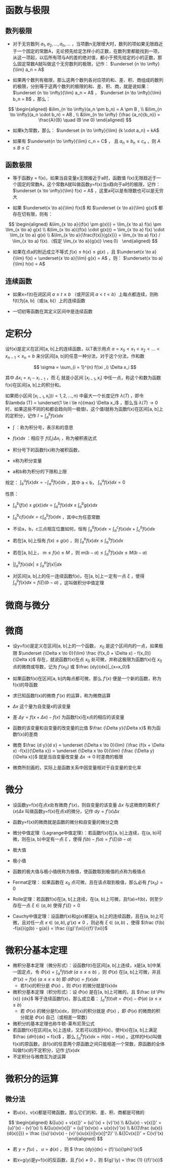 # 函数与极限

## 数列极限

- 对于无穷数列 $a_1, a_2, ..., a_n, ...$ ，当项数n无限增大时，数列的项如果无限趋近于一个固定的常数A，无论预先给定怎样小的正数，在数列里都能找到一项，从这一项起，以后所有项与A的差的绝对值，都小于预先给定的小的正数，那么固定常数A就叫做这个无穷数列的极限，记作： $\underset {n \to \infty}{\lim} a_n = A$

- 如果两个数列有极限，那么这两个数列各对应项的和、差、积、商组成的数列的极限，分别等于这两个数列的极限的和、差、积、商，就是说如果： $\underset {n \to \infty}{\lim} a_n = A$ ， $\underset {n \to \infty}{\lim} b_n = B$ ，那么：

$$
\begin{aligned}
&\lim_{n \to \infty}(a_n \pm b_n) = A \pm B ,
\\
&\lim_{n \to \infty}(a_n \cdot b_n) = AB ,
\\
&\lim_{n \to \infty} {\frac {a_n}{b_n}} = \frac{A}{B} \quad (B \ne 0)
\end{aligned}
$$

- 如果k为常数，那么： $\underset {n \to \infty}{\lim} {k \cdot a_n} = kA$

- 如果有 $\underset{n \to \infty}{\lim} c_n = C$ ， 且 $a_n \le b_n \le c_n$ ，则 $A \le B \le C$

## 函数极限

- 等于函数y = f(x)，如果当自变量x无限接近于a时，函数值 f(x)无限趋近于一个固定的常数A，这个常数A就叫做函数y=f(x)当x趋向于a时的极限，记作： $\underset {x \to \infty}{\lim} f(x) = A$ ，这里a可以是有限数也可以是无穷大

- 如果 $\underset{x \to a}{\lim} f(x)$ 和 $\underset {x \to a}{\lim} g(x)$ 都存在切有限，则有：

$$
\begin{aligned}
&\lim_{x \to a}{(f(x) \pm g(x))} = \lim_{x \to a} f(x) \pm \lim_{x \to a} g(x)
\\
&\lim_{x \to a}{(f(x) \cdot g(x))} = \lim_{x \to a} f(x) \cdot \lim_{x \to a} g(x)
\\
&\lim_{x \to a}{\frac{f(x)}{g(x)}} = \lim_{x \to a} f(x) / \lim_{x \to a} f(x).（假定 \lim_{x \to a}{g(x)} \neq 0）
\end{aligned}
$$

- 如果在点a的附近成立不等式 $f(x) \le h(x) \le g(x)$ ，且 $\underset{x \to a}{\lim} f(x) = \underset{x \to a}{\lim} g(x) = A$ ，则： $\underset{x \to a}{\lim} h(x) = A$

## 连续函数

- 如果x=f(t)在闭区间 $a \le t \le b$ （或开区间 $a < t < b$）上每点都连续，则称f(t)为[a, b]（或(a, b)）上的连续函数

- 一切初等函数在其定义区间中是连续函数

# 定积分

设f(x)是定义在区间[a, b]上的连续函数，以T表示用点 $a = x_0 < x_1 < x_2 < ... < x_{n-1} < x_n = b$ 来分区间[a, b]的任意一种分法，对于这个分法，作和数 

$$
\sigma = \sum_{i = 1}^{n} f(\xi _i) \Delta x_i
$$

其中 $\Delta x_i = x_i - x_{i - 1}$ ，而 $\xi _i$ 就是小区间 $[x_{i - 1}, x_i]$ 中任一点，称这个和数为函数f(x)在区间[a, b]上的积分和。

如果把小区间 $[x_{i - 1}, x_i](i = 1, 2, ..., n)$ 中最大一个长度记作 $\lambda(T)$ ，即令 $\lambda (T) = \underset{1 \le i \le n}{max} \Delta x_i$ ，那么当 $\lambda (T) \to 0$ 时，如果这些不同的和都会趋向同一极值I，这个值I就称为函数f(x)在区间[a, b]上的定积分，记作 $I = \int_{a}^{b} f(x) dx$

- $\int$  ：称为积分号，表示和的意思

- $f(x)dx$ ：相应于 $f(\xi _i) \Delta x_i$ ，称为被积表达式

- 积分号下的函数f(x)称为被积函数，

- x称为积分变量

- a和b称为积分的下限和上限

规定： $\int_{b}^{a} f(x)dx = - \int_{a}^{b} f(x)dx$ ，其中 a < b， $\int_{a}^{a} f(x)dx = 0$

性质：

- $\int_{a}^{b} (f(x) \pm g(x))dx = \int_{a}^{b} f(x)dx \pm \int_{a}^{b} g(x)dx$

- $\int_{a}^{b} cf(x)dx = c \int_{a}^{b} f(x)dx$ ，其中c为任意常数

- 不论a，b，c三点相互位置如何，恒有 $\int_{a}^{b} f(x)dx = \int_{a}^{c}f(x)dx \ + \ \int_{c}^{b} f(x)dx$

- 若在[a, b]上恒有 $f(x) \le g(x)$ ，则 $\int_a^b f(x)dx \le \int_a^b f(x) dx$

- 若在[a, b]上， $m \le f(x) \le M$ ，则 $m(b-a) \le \int_a^b f(x)dx \le M(b-a)$

- $|\int_a^b f(x)dx| \le \int_a^b |f(x)|dx$

- 对区间[a, b]上的任一连续函数f(x)，在[a, b]上一定有一点 $\xi$ ，使得 $\int_a^b f(x)dx = f(\xi)(b-a)$ ，这叫做积分中值定理

# 微商与微分

# 微商

- 设y=f(x)是定义在区间[a, b]上的一个函数， $x_0$ 是这个区间内的一点，如果极限 $\underset {\Delta x \to 0}{\lim} \frac {f(x_0 + \Delta x) - f(x_0)} {\Delta x}$ 存在，就说函数f(x)在点 $x_0$ 处可微，并称这极限为函数f(x)在 $x_0$ 点的微商或导数，记为 ${f}' (x_0)$ 或 $\frac {dy}{dx}|_{x=x_0}$

- 如果函数f(x)在区间[a, b]内每点都可微，那么 ${f}' (x)$ 便是一个新的函数，称为f(x)的导函数

- 求已知函数f(x)的微商 ${f}' (x)$ 的运算，称为微商运算

- $\Delta x$ 这个量为自变量x的该变量

- 差 $\Delta y = f(x + \Delta x) - f(x)$ 为函数f(x)在x点的相应的该变量

- 函数的该变量和自变量的改变量的比值 $\frac {\Delta y}{\Delta x}$ 称为函数f(x)的差商

- 微商 $\frac {d y}{d x} = \underset {\Delta x \to 0}{lim} {\frac {f(x + \Delta x) -f(x)}{\Delta x}} = \underset {\Delta x \to 0}{\lim} {\frac {\Delta y}{\Delta x}}$  就是当自变量改变量 $\Delta x \to 0$ 时差商的极限

- 微商所刻画的，实际上是函数关系中因变量相对于自变量的变化率

# 微分

- 设函数y=f(x)在点x处有微商 ${f}' (x)$，则自变量的该变量 $\Delta x$ 与这微商的乘积 ${f}' (x) \Delta x$ 叫做函数y=f(x)在点x的微分，记作 $dy = {f}' (x) \Delta x$

- 函数y=f(x)的微商就是函数的微分和自变量的微分之商

- 微分中值定理（Lagrange中值定理）：若函数f(x)在[a, b]上连续，在(a, b)可微，则在(a, b)中定有一点 $\xi$ ，使得 $f(b) - f(a) = {f}' (\xi) (b - a)$

- 极大值

- 极小值

- 函数的极大值与极小值统称为极值，使函数取到极值的点称为极值点

- Fermat定理： 如果函数在 $x_0$ 点可微，且在该点取到极值，那么必有 ${f}' (x_0) = 0$

- Rolle定理：若函数f(x)在[a, b]上连续，在(a, b)上可微，且f(a)=f(b)，则至少存在一点 $\xi \in (a, b)$ 使得 ${f}'(\xi) = 0$

- Cauchy中值定理：设函数f(x)和g(x)都是[a, b]上的连续函数，且在(a, b)上可微，且对任一点 $x \in (a, b), {g}' (x) \ne 0$ ，则必有 $\xi \in (a, b)$ ，使得 $\frac {f(b) -f(a)}{g(b) - g(a)} = \frac {{g}'(\xi)}{{f}'(\xi)}$

# 微积分基本定理

- 微积分基本定理（微分形式）：设函数f(t)在区间[a, b]上连续，x是[a, b]中某一固定点，令 $\Phi (x) = \int_{a}^{x} f(t)dt \ (a \le x \le b)$ ，则 $\Phi (x)$ 在[a, b]上可微，并且 ${\Phi}' (x) = f(x) \ (a \le x \le b)$ 即 $d \Phi (x) = f(x)dx$ 
  - 若f(x)的积分是 $\Phi (x)$ ，则 $\Phi (x)$ 的微分就是f(x)dx
- 微积分基本定理（积分形式）：设 $\Phi (x)$ 是在[a, b]上可微的，且 $\frac {d \Phi (x)} {dx}$ 等于连续函数f(x)，那么成立着： $\int_{a}^{x} f(t)dt = \Phi (x) - \Phi (a) \ (a \le x \le b)$
  - 若 $\Phi (x)$ 的微分是f(x)dx，则f(x)的积分就是 $\Phi (x)$ ，即 $\Phi (x)$ 的微商的积分就是 $\Phi (x)$ 自己（或相差一常数） 
- 微积分的基本定理也称牛顿-莱布尼茨公式
- 若函数f(x)在区间[a, b]上连续，又若可以找到H(x)，使H(x)在[a, b]上满足 $\frac {dH}{dx} = f(x)$ ，那么 $\int_{a}^{b} f(x)dx = H(b) - H(a)$ 。这样的H(x)叫做f(x)的原函数，且f(x)的任意两个原函数之间只能相差一个常数，原函数的全体叫做f(x)的不定积分，记作 $\int f(x)dx$
- 不定积分与微商互为逆运算

# 微积分的运算

## 微分法

- 若u(x)，v(x)都是可微函数，那么它们的和、差、积、商都是可微的

$$
\begin{aligned}
&{[u(x) + v(x)]}' = {u}'(x) + {v}'(x)
\\
&{[u(x) - v(x)]}' = {u}'(x) - {v}'(x)
\\
&{[u(x)v(x)]}' = {u}'(x)v(x) + u(x){v}'(x)
\\
&{{[\frac {u(x)}{d(x)}]}} = \frac {{u}'(x)v(x) - {v}'(x)u(x)}{[v(x)]^2}'
\\
&{[Cv(x)]}' = C{v}'(x)
\end{aligned}
$$

- 若 $y=f(u)$ ， $u = \phi(x)$ ，则 $ \frac {dy}{dx} = {f}'(u){\phi}'(x)$

- 若x=g(y)是y=f(x)的反函数，且 ${f}'(x) \ne 0$ ，则 ${g}'(y) = \frac {1} {{f}'(x)}$
